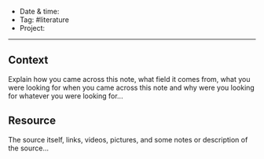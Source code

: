 
- Date & time:  
- Tag: #literature
- Project:

---

## Context

Explain how you came across this note, what field it comes from, what you were looking for when you came across this note and why were you looking for whatever you were looking for...

## Resource

The source itself, links, videos, pictures, and some notes or description of the source...